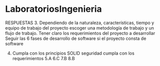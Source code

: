 # LaboratoriosIngenieria
RESPUESTAS
3. 
Dependiendo de la naturaleza, características, tiempo y equipo de trabajo del proyecto escoger una metodología de trabajo y un flujo de trabajo.
Tener claro los requerimientos del proyecto a desarrollar
Seguir las 6 fases de desarrollo de software si el proyecto consta de software

4. Cumpla con los principios SOLID
seguridad
cumpla con los requerimientos
5.A
6.C
7.B
8.B
